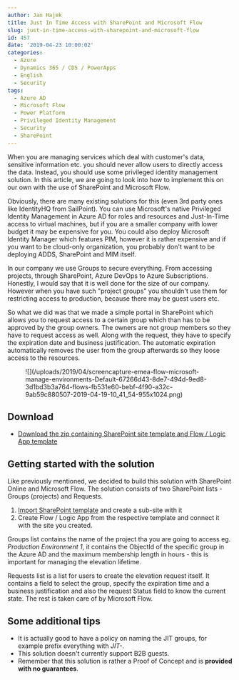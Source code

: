 ```yaml
---
author: Jan Hajek
title: Just In Time Access with SharePoint and Microsoft Flow
slug: just-in-time-access-with-sharepoint-and-microsoft-flow
id: 457
date: '2019-04-23 10:00:02'
categories:
  - Azure
  - Dynamics 365 / CDS / PowerApps
  - English
  - Security
tags:
  - Azure AD
  - Microsoft Flow
  - Power Platform
  - Privileged Identity Management
  - Security
  - SharePoint
---
```


When you are managing services which deal with customer's data, sensitive information etc. you should never allow users to directly access the data. Instead, you should use some privileged identity management solution. In this article, we are going to look into how to implement this on our own with the use of SharePoint and Microsoft Flow.

Obviously, there are many existing solutions for this (even 3rd party ones like IdentityHQ from SailPoint). You can use Microsoft's native Privileged Identity Management in Azure AD for roles and resources and Just-In-Time access to virtual machines, but if you are a smaller company with lower budget it may be expensive for you. You could also deploy Microsoft Identity Manager which features PIM, however it is rather expensive and if you want to be cloud-only organization, you probably don't want to be deploying ADDS, SharePoint and MIM itself.

In our company we use Groups to secure everything. From accessing projects, through SharePoint, Azure DevOps to Azure Subscriptions. Honestly, I would say that it is well done for the size of our company. However when you have such "project groups" you shouldn't use them for restricting access to production, because there may be guest users etc.

So what we did was that we made a simple portal in SharePoint which allows you to request access to a certain group which than has to be approved by the group owners. The owners are not group members so they have to request access as well. Along with the request, they have to specify the expiration date and business justification. The automatic expiration automatically removes the user from the group afterwards so they loose access to the resources.

<figure class="wp-block-image">![](/uploads/2019/04/screencapture-emea-flow-microsoft-manage-environments-Default-67266d43-8de7-494d-9ed8-3d1bd3b3a764-flows-fb531e60-bebf-4f90-a32c-9ab59c880507-2019-04-19-10_41_54-955x1024.png)</figure>

## Download

*   [Download the zip containing SharePoint site template and Flow / Logic App template](/uploads/2019/04/JIT-DEMO.zip)

## Getting started with the solution

Like previously mentioned, we decided to build this solution with SharePoint Online and Microsoft Flow. The solution consists of two SharePoint lists - Groups (projects) and Requests.

1.  [Import SharePoint template](https://docs.microsoft.com/en-us/sharepoint/dev/general-development/save-download-and-upload-a-sharepoint-site-as-a-template#upload-the-site-template-file-to-a-solutions-gallery) and create a sub-site with it
2.  Create Flow / Logic App from the respective template and connect it with the site you created.

Groups list contains the name of the project tha you are going to access eg. _Production Environment 1_, it contains the ObjectId of the specific group in the Azure AD and the maximum membership length in hours - this is important for managing the elevation lifetime.

Requests list is a list for users to create the elevation request itself. It contains a field to select the group, specify the expiration time and a business justification and also the request Status field to know the current state. The rest is taken care of by Microsoft Flow.

## Some additional tips

*   It is actually good to have a policy on naming the JIT groups, for example prefix everything with _JIT-_.
*   This solution doesn't currently support B2B guests.
*   Remember that this solution is rather a Proof of Concept and is **provided with no guarantees**.